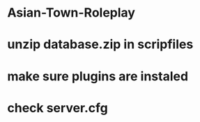 # Asian-Town-Roleplay

# unzip database.zip in scripfiles
# make sure plugins are instaled
# check server.cfg
